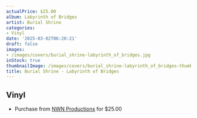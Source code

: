 ```yaml
---
actualPrice: $25.00
album: Labyrinth of Bridges
artist: Burial Shrine
categories:
- Vinyl
date: '2025-03-02T06:20:21'
draft: false
images:
- /images/covers/burial_shrine-labyrinth_of_bridges.jpg
inStock: true
thumbnailImage: /images/covers/burial_shrine-labyrinth_of_bridges-thumb.jpg
title: Burial Shrine - Labyrinth of Bridges
---
```


## Vinyl
* Purchase from [NWN Productions](http://shop.nwnprod.com/index.php?route=product/product&path=75&product_id=17801&sort=pd.name&order=ASC) for $25.00
